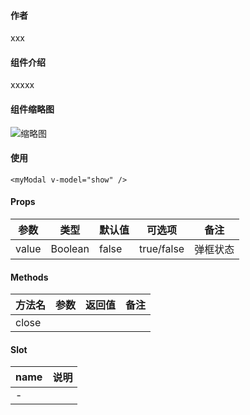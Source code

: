 #### 作者

xxx

#### 组件介绍

xxxxx

#### 组件缩略图

![缩略图](thumbnail.png)

#### 使用

```
<myModal v-model="show" />
```

#### Props

| 参数  | 类型    | 默认值 | 可选项     | 备注     |
| ----- | ------- | ------ | ---------- | -------- |
| value | Boolean | false  | true/false | 弹框状态 |

#### Methods

| 方法名 | 参数 | 返回值 | 备注 |
| ------ | ---- | ------ | ---- |
| close  |      |        |      |

#### Slot

| name | 说明 |
| ---- | ---- |
| -    |      |
